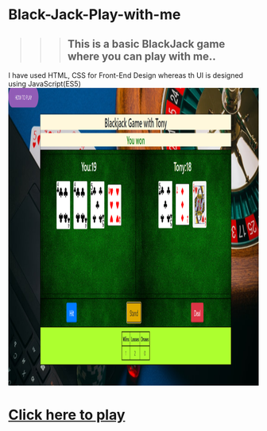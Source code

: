 # Black-Jack-Play-with-me
>>><h2>This is a basic BlackJack game where you can play with me..</h2>
I have used HTML, CSS for Front-End Design whereas th UI is designed using JavaScript(ES5)<br>
<img src = "image.jpg" alt = "bj" width = "900" height = "600">
# <a href="https://jim-tony.github.io/Black-Jack-Play-with-me/">Click here to play<a>
